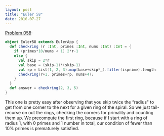 ```yaml
---
layout: post
title: "Euler 58"
date: 2010-07-27
---
```


[Problem 058]\:

```scala
object Euler58 extends EulerApp {
  def checkring (r :Int, primes :Int, nums :Int) :Int = {
    if (primes*10/nums < 1) 2*r-1
    else {
      val skip = 2*r
      val base = (skip-1)*(skip-1)
      val rp = List(1, 2, 3).map(base+skip*_).filter(isprime).length
      checkring(r+1, primes+rp, nums+4);
    }
  }
  def answer = checkring(2, 3, 5)
}
```
This one is pretty easy after observing that you skip twice the “radius" to get from one corner to the next for a given ring of the spiral. So we just tail-recurse on out the rings, checking the corners for primality and counting them up. We precompute the first ring, because if I start with a ring of radius 1, with 0 primes and 1 number in total, our condition of fewer than 10% primes is prematurely satisfied.


[Problem 058]: http://projecteuler.net/index.php?section=problems&id=58

